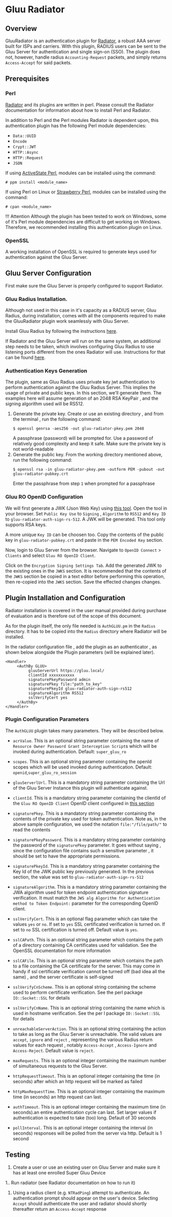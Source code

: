 # Gluu Radiator

## Overview 
GluuRadiator is an authentication plugin for [Radiator](https://radiatorsoftware.com/products/radiator/), a robust AAA server built for ISPs and carriers. With this plugin, RADIUS users can be sent to the Gluu Server for authentication and single sign-on (SSO). The plugin does not, however, handle radius `Accounting-Request` packets, and simply returns `Access-Accept` for said packets.


## Prerequisites

### Perl
[Radiator](https://radiatorsoftware.com/products/radiator/) and its plugins are written in perl. Please consult the Radiator documentation for information about how to install Perl and Radiator. 

In addition to Perl and the Perl modules Radiator is dependent upon, this authentication plugin has the following Perl module dependencies:

- `Data::UUID`
- `Encode`
- `Crypt::JWT`
- `HTTP::Async`
- `HTTP::Request`
- `JSON`

If using [ActiveState Perl](https://www.activestate.com/products/activeperl/), modules can be installed using the command:

```
# ppm install <module_name>
```

If using Perl on Linux or [Strawberry Perl](http://strawberryperl.com/), modules can be installed using the command:

```
# cpan <module_name>
```

!!! Attention
    Although the plugin has been tested to work on Windows, some of it's Perl module dependencies are difficult to get working on Windows. Therefore, we recommended installing this authentication plugin on Linux.

### OpenSSL 
A working installation of OpenSSL is required to generate keys used for authentication against the Gluu Server.


## Gluu Server Configuration
First make sure the Gluu Server is properly configured to support Radiator. 

### Gluu Radius Installation. 
Although not used in this case in it's capacity as a RADIUS server, Gluu Radius, during installation, comes with all the components required to make the GluuRadiator plugin work seamlessly with Gluu Server.

Install Gluu Radius by following the instructions [here](./gluu-radius.md). 

If Radiator and the Gluu Server will run on the same system, an additional step needs to be taken, which involves configuring Gluu Radius to use listening ports different from the ones Radiator will use. Instructions for that can be found [here](./gluu-radius.md#basic-configuration).

### Authentication Keys Generation 
The plugin, same as Gluu Radius uses private key jwt authentication to perform authentication against the Gluu Radius Server. This implies the usage of private and public keys. In this section, we'll generate them. The examples here will assume generation of an 2048 RSA KeyPair , and the signing algorithm used will be RS512.

1. Generate the private key. Create or use an existing directory , and from the terminal , run the following
    command:
    ```
    $ openssl genrsa -aes256 -out gluu-radiator-pkey.pem 2048
    ```
    A passphrase (password) will be prompted for. Use a password of relatively good complexity and keep it safe.
    Make sure the private key is not world-readable
1. Generate the public key. From the working directory mentioned above, run the following command:
    ```
    $ openssl rsa -in gluu-radiator-pkey.pem -outform PEM -pubout -out gluu-radiator-pubkey.crt
    ```
    Enter the passphrase from step `1` when prompted for a passphrase

### Gluu RO OpenID Configuration 
We will first generate a JWK (Json Web Key) using [this tool](https://russelldavies.github.io/jwk-creator/). Open the tool in your browser. Set `Public Key Use` to `Signing` , `Algorithm` to `RS512` and `Key ID` to `gluu-radiator-auth-sign-rs-512`. A JWK will be generated. This tool only supports RSA keys.

A more unique `Key ID` can be choosen too. Copy the contents of the public key in `gluu-radiator-pubkey.crt` and paste 
in the `PEM Encoded Key` section.

Now, login to Gluu Server from the browser. Navigate to `OpenID Connect` > `Clients` and select `Gluu RO OpenID Client`.

Click on the `Encryption Signing Settings Tab`. Add the generated JWK to the existing ones in the `JWKS` section. 
It is recommended that the contents of the `JWKS` section be copied in a text editor before performing this operation, 
then re-copied into the `JWKS` section. Save the effected changes changes.


## Plugin Installation and Configuration 
Radiator installation is covered in the user manual provided during purchase of evaluation and is therefore out of the 
scope of this document. 

As for the plugin itself, the only file needed is `AuthGLUU.pm` in the `Radius` directory. It has to be copied into the 
`Radius` directory where Radiator will be installed. 

In the radiator configuration file , add the plugin as an authenticator , as shown below alongside the Plugin parameters
(will be explained later).

```
<Handler>
     <AuthBy GLUU>
          gluuServerUrl https://gluu.local/
          clientId xxxxxxxxxxx
          signaturePkeyPassword admin
          signaturePkey file:"path_to_key"
          signaturePkeyId gluu-radiator-auth-sign-rs512
          signatureAlgorithm RS512
          sslVerifyCert yes
     </AuthBy>
</Handler>
```

### Plugin Configuration Parameters 
The `AuthGLUU` plugin takes many parameters. They will be described below. 

- `acrValue`. This is an optional string parameter containing the name of `Resource Owner Password Grant Interception Script`s which will be invoked during authentication. Default: `super_gluu_ro`

- `scopes`. This is an optional string parameter containing the openId scopes which will be used invoked during 
authentication. Default: `openid`,`super_gluu_ro_session`

- `gluuServerlUrl`. This is a mandatory string parameter containing the Url of the Gluu Server Instance this plugin 
will authenticate against.

- `clientId`. This is a mandatory string parameter containing the clientId of the `Gluu RO OpenID Client` OpenID client 
configured in [this section](./gluu-radiator.md#gluu-ro-openid-configuration)

- `signaturePkey`. This is a mandatory string parameter containing the contents of the private key used for token authentication.
Note as, in the above sample configuration, we used the notation `file:"/file/path/"` to read the contents

- `signaturePkeyPassword`. This is a mandatory string parameter containing the password of the `signaturePkey` parameter.
   It goes without saying , since the configuration file contains such a sensitive parameter , it should be set to have the 
   appropriate permissions.

- `signaturePkeyId`. This is a mandatory string parameter containing the Key Id of the JWK public key previously generated. In
the previous section, the value was set to `gluu-radiator-auth-sign-rs-512`

- `signatureAlgorithm`. This is a mandatory string parameter containing the JWA algorithm used for token endpoint authentication signature verification. It must match the `JWS alg Algorithm for Authentication method to Token Endpoint:` parameter for the corresponding OpenID client.

- `sslVerifyCert`. This is an optional flag parameter which can take the values `yes` or `no`. If set to `yes` SSL certificated
  verification is turned on. If set to `no` SSL certification is turned off. Default value is `yes`.

- `sslCAPath`. This is an optional string parameter which contains the path of a directory containing CA certificates used for validation. See the OpenSSL documentation for more information

- `sslCAFile`. This is an optional string parameter which contains the path to a file containing the CA certificate for the server. This may come in handy if ssl certificate verification cannot be turned off (bad idea all the same) , and the server 
certificate is self-signed

- `sslVerifyCnScheme`. This is an optional string containing the scheme used to perform certificate verification. See the perl package `IO::Socket::SSL` for details

- `sslVerifyCnName`. This is an optional string containing the name which is used in hostname verification. See the per l package `IO::Socket::SSL` for details

- `unreachableServerAction`. This is an optional string containing the action to take as long as the Gluu Server is unreachable. The valid values are `accept`, `ignore` and `reject` , representing the various Radius return values for each request , notably `Access-Accept` , `Access-Ignore` and `Access-Reject`. Default value is `reject`.

- `maxRequests`. This is an optional integer containing the maximum number of simultaneous requests to the Gluu Server.

- `httpRequestTimeout`. This is an optional integer containing the time (in seconds) after which an http request will be 
marked as failed

- `httpMaxRequestTime`. This is an optional integer containing the maximum time (in seconds) an http request can last.

- `authTimeout`. This is an optional integer containing the maximum time (in seconds).an entire authentication cycle can last.
Set larger values if authentication is expected to take (too) long. Default of 30 seconds

- `pollInterval`. This is an optional integer containing the interval (in seconds) responses will be polled from the server via
http. Default is 1 second

## Testing 
1. Create a user or use an existing user on Gluu Server and make sure it has at least one enrolled Super Gluu Device

1.. Run radiator (see Radiator documentation on how to run it)

1. Using a radius client (e.g. `NTRadPing`) attempt to authenticate. An authentication prompt should appear on the user's 
device. Selecting `Accept` should authenticate the user and radiator should shortly thereafter return an `Access-Accept`
response









